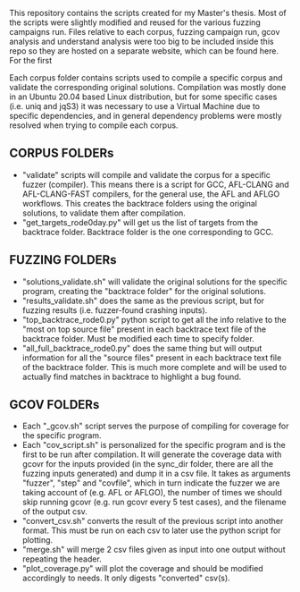 This repository contains the scripts created for my Master's thesis. Most of the scripts were slightly modified and reused for the various fuzzing campaigns run.
Files relative to each corpus, fuzzing campaign run, gcov analysis and understand analysis were too big to be included inside this repo so they are hosted on a separate website, which can be found here.
For the first 

Each corpus folder contains scripts used to compile a specific corpus and validate the corresponding original solutions. Compilation was mostly done in an Ubuntu 20.04 based Linux distribution, but for some specific cases (i.e. uniq and jqS3) it was necessary to use a Virtual Machine due to specific dependencies, and in general dependency problems were mostly resolved when trying to compile each corpus.



##  CORPUS FOLDERs
- "validate" scripts will compile and validate the corpus for a specific fuzzer (compiler). This means there is a script for GCC, AFL-CLANG and AFL-CLANG-FAST compilers, for the general use, the AFL and AFLGO workflows. This creates the backtrace folders using the original solutions, to validate them after compilation.
- "get_targets_rode0day.py" will get us the list of targets from the backtrace folder. Backtrace folder is the one corresponding to GCC.

##  FUZZING FOLDERs
- "solutions_validate.sh" will validate the original solutions for the specific program, creating the "backtrace folder" for the original solutions.
- "results_validate.sh" does the same as the previous script, but for fuzzing results (i.e. fuzzer-found crashing inputs).
- "top_backtrace_rode0.py" python script to get all the info relative to the "most on top source file" present in each backtrace text file of the backtrace folder. Must be modified each time to specify folder.
- "all_full_backtrace_rode0.py" does the same thing but will output information for all the "source files" present in each backtrace text file of the backtrace folder. This is much more complete and will be used to actually find matches in backtrace to highlight a bug found.

##  GCOV FOLDERs
- Each "_gcov.sh" script serves the purpose of compiling for coverage for the specific program.
- Each "cov_script.sh" is personalized for the specific program and is the first to be run after compilation. It will generate the coverage data with gcovr for the inputs provided (in the sync_dir folder, there are all the fuzzing inputs generated) and dump it in a csv file. It takes as arguments "fuzzer", "step" and "covfile", which in turn indicate the fuzzer we are taking account of (e.g. AFL or AFLGO), the number of times we should skip running gcovr (e.g. run gcovr every 5 test cases), and the filename of the output csv.
- "convert_csv.sh" converts the result of the previous script into another format. This must be run on each csv to later use the python script for plotting.
- "merge.sh" will merge 2 csv files given as input into one output without repeating the header.
- "plot_coverage.py" will plot the coverage and should be modified accordingly to needs. It only digests "converted" csv(s).
